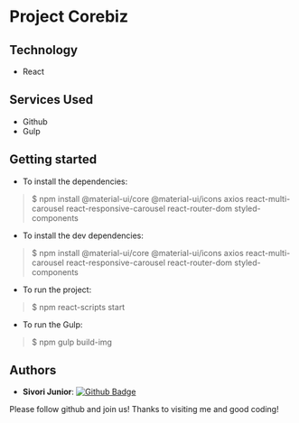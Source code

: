 # Project Corebiz
 
## Technology 
 
* React
 
 
## Services Used
 
* Github
* Gulp
 
 
## Getting started
 
* To install the dependencies:
>    $ npm install @material-ui/core @material-ui/icons axios react-multi-carousel react-responsive-carousel react-router-dom styled-components
* To install the dev dependencies:
>    $ npm install @material-ui/core @material-ui/icons axios react-multi-carousel react-responsive-carousel react-router-dom styled-components
* To run the project:
>    $ npm react-scripts start
* To run the Gulp:
>    $ npm gulp build-img


## Authors
 
* **Sivori Junior**: [![Github Badge](https://img.shields.io/badge/-Github-000?style=flat-square&logo=Github&logoColor=white&link=https://github.com/sivorijr)](https://github.com/sivorijr)
 
 
Please follow github and join us!
Thanks to visiting me and good coding!
